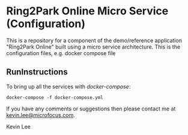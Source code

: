 Ring2Park Online Micro Service (Configuration)
==============================================

This is a repository for a component of the demo/reference application "Ring2Park Online" built using a micro service architecture.
This is the configuration files, e.g. docker compose file

RunInstructions
----------------

To bring up all the services with *docker-compose*:

```
docker-compose -f docker-compose.yml
```

If you have any comments or suggestions then please contact me at [kevin.lee@microfocus.com](mailto:kevin.lee@microfocus.com).

Kevin Lee
